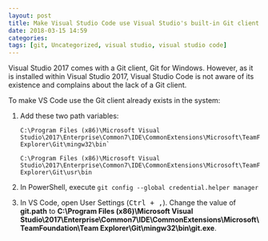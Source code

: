 ```yaml
---
layout: post
title: Make Visual Studio Code use Visual Studio's built-in Git client
date: 2018-03-15 14:59
categories: 
tags: [git, Uncategorized, visual studio, visual studio code]
---
```


Visual Studio 2017 comes with a Git client, Git for Windows. However, as it is installed within Visual Studio 2017, Visual Studio Code is not aware of its existence and complains about the lack of a Git client.

To make VS Code use the Git client already exists in the system:

1. Add these two path variables:

	```
	C:\Program Files (x86)\Microsoft Visual Studio\2017\Enterprise\Common7\IDE\CommonExtensions\Microsoft\TeamFoundation\Team Explorer\Git\mingw32\bin`
	
	C:\Program Files (x86)\Microsoft Visual Studio\2017\Enterprise\Common7\IDE\CommonExtensions\Microsoft\TeamFoundation\Team Explorer\Git\usr\bin
	```

1. In PowerShell, execute `git config --global credential.helper manager`

1. In VS Code, open User Settings (<kbd>Ctrl + ,</kbd>). Change the value of **git.path** to **C:\\Program Files (x86)\\Microsoft Visual Studio\\2017\\Enterprise\\Common7\\IDE\\CommonExtensions\\Microsoft\\TeamFoundation\\Team Explorer\\Git\\mingw32\\bin\\git.exe**.
